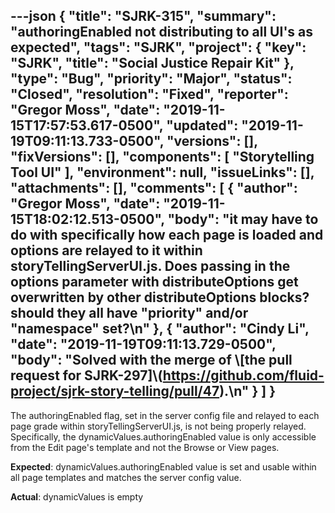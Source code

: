 ---json
{
  "title": "SJRK-315",
  "summary": "authoringEnabled not distributing to all UI's as expected",
  "tags": "SJRK",
  "project": {
    "key": "SJRK",
    "title": "Social Justice Repair Kit"
  },
  "type": "Bug",
  "priority": "Major",
  "status": "Closed",
  "resolution": "Fixed",
  "reporter": "Gregor Moss",
  "date": "2019-11-15T17:57:53.617-0500",
  "updated": "2019-11-19T09:11:13.733-0500",
  "versions": [],
  "fixVersions": [],
  "components": [
    "Storytelling Tool UI"
  ],
  "environment": null,
  "issueLinks": [],
  "attachments": [],
  "comments": [
    {
      "author": "Gregor Moss",
      "date": "2019-11-15T18:02:12.513-0500",
      "body": "it may have to do with specifically how each page is loaded and options are relayed to it within storyTellingServerUI.js. Does passing in the options parameter with distributeOptions get overwritten by other distributeOptions blocks? should they all have \"priority\" and/or \"namespace\" set?\n"
    },
    {
      "author": "Cindy Li",
      "date": "2019-11-19T09:11:13.729-0500",
      "body": "Solved with the merge of \\[the pull request for SJRK-297]\\(<https://github.com/fluid-project/sjrk-story-telling/pull/47>).\n"
    }
  ]
}
---
The authoringEnabled flag, set in the server config file and relayed to each page grade within storyTellingServerUI.js, is not being properly relayed. Specifically, the dynamicValues.authoringEnabled value is only accessible from the Edit page's template and not the Browse or View pages.

**Expected**: dynamicValues.authoringEnabled value is set and usable within all page templates and matches the server config value.

**Actual**: dynamicValues is empty

        